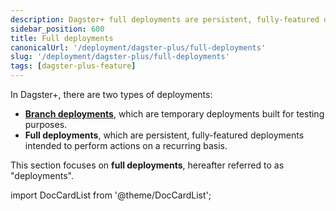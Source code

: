 ```yaml
---
description: Dagster+ full deployments are persistent, fully-featured deployments intended to perform actions on a recurring basis.
sidebar_position: 600
title: Full deployments
canonicalUrl: '/deployment/dagster-plus/full-deployments'
slug: '/deployment/dagster-plus/full-deployments'
tags: [dagster-plus-feature]
---
```


In Dagster+, there are two types of deployments:

- [**Branch deployments**](/deployment/dagster-plus/ci-cd/branch-deployments), which are temporary deployments built for testing purposes.
- **Full deployments**, which are persistent, fully-featured deployments intended to perform actions on a recurring basis.

This section focuses on **full deployments**, hereafter referred to as "deployments".

import DocCardList from '@theme/DocCardList';

<DocCardList />
